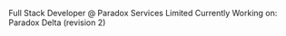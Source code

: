Full Stack Developer @ Paradox Services Limited
Currently Working on: Paradox Delta (revision 2)
 


<!---
chunkban/chunkban is a ✨ special ✨ repository because its `README.md` (this file) appears on your GitHub profile.
You can click the Preview link to take a look at your changes.
--->
